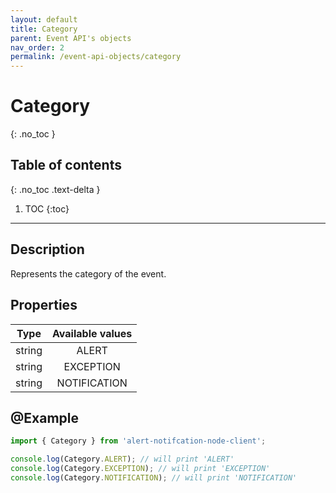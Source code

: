 ```yaml
---
layout: default
title: Category
parent: Event API's objects
nav_order: 2
permalink: /event-api-objects/category
---
```


# Category
{: .no_toc }

## Table of contents
{: .no_toc .text-delta }

1. TOC
{:toc}

---

## Description

Represents the category of the event.

## Properties

| Type  | Available values |
|:-----:|:----------------:|
|string |       ALERT      |
|string |     EXCEPTION    |
|string |    NOTIFICATION  |

## @Example

```js
import { Category } from 'alert-notifcation-node-client';

console.log(Category.ALERT); // will print 'ALERT'
console.log(Category.EXCEPTION); // will print 'EXCEPTION'
console.log(Category.NOTIFICATION); // will print 'NOTIFICATION'
```
